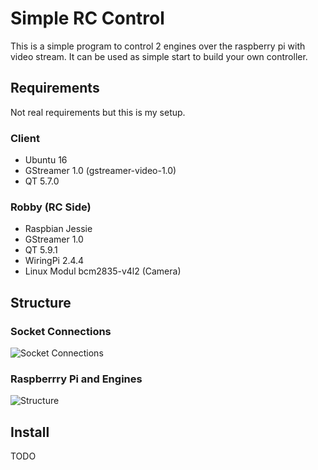 # Simple RC Control

This is a simple program to control 2 engines over the raspberry pi with video stream.
It can be used as simple start to build your own controller.

## Requirements
Not real requirements but this is my setup.
### Client
- Ubuntu 16
- GStreamer 1.0 (gstreamer-video-1.0)
- QT 5.7.0

### Robby (RC Side)
- Raspbian Jessie
- GStreamer 1.0
- QT 5.9.1
- WiringPi 2.4.4
- Linux Modul bcm2835-v4l2 (Camera)

## Structure
### Socket Connections
![Socket Connections](https://guerilla-coding.com/git_image/connection.png)

### Raspberrry Pi  and Engines
![Structure](https://guerilla-coding.com/git_image/aufbau.jpg)

## Install
TODO
